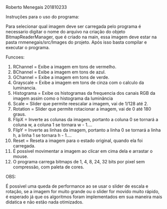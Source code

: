 
Roberto Menegais 201810233

Instruções para o uso do programa:

Para selecionar qual imagem deve ser carregada pelo programa é necessario digitar o nome do arquivo
na criação do objeto BitmapReaderManager, que é criado na main, essa imagem deve estar na pasta rnmenegais/src/Images do projeto. Após isso basta compilar e
executar o programa.

Funcoes:

1. RChannel = Exibe a imagem em tons de vermelho.
2. BChannel = Exibe a imagem em tons de azul.
3. GChannel = Exibe a imagem em tons de verde.
4. Grayscale = Exibe a imagem em tons de cinza com o calculo da luminancia.
5. Histograma = Exibe os histogramas da frequencia dos canais RGB da imagem assim como o histograma da luminância
6. Scale = Slider que permite reescalar a imagem, vai de 1/128 até 2.
7. Rotation = Slider que permite rotacionar a imagem, vai de 0 até 180 graus.
8. FlipX = Inverte as colunas da imagem, portanto a coluna 0 se tornará a coluna w, a coluna 1 se tornara w - 1....
9. FlipY = Inverte as linhas da imagem, portanto a linha 0 se tornará a linha h, a linha 1 se tornara h - 1....
10. Reset = Reseta a imagem para o estado original, quando ela foi carregada.
11. É possivel movimentar a imagem ao clicar em cima dela e arrastar o mouse.
12. O programa carrega bitmaps de 1, 4, 8, 24, 32 bits por pixel sem compressão, com paleta de cores.

OBS:

É possivel uma queda de performance ao se usar o slider de escala e rotação, se a imagem for muito grande ou o slider for movido
muito rápido, é esperado já que os algoritmos foram implementados em sua maneira mais didatica e não estão nada otimizados.
